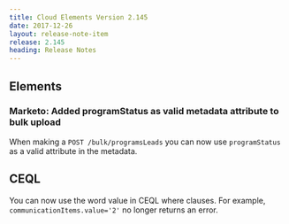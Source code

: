 ```yaml
---
title: Cloud Elements Version 2.145
date: 2017-12-26
layout: release-note-item
release: 2.145
heading: Release Notes
---
```


## Elements

### Marketo: Added programStatus as valid metadata attribute to bulk upload

When making a `POST /bulk/programsLeads` you can now use `programStatus` as a valid attribute in the metadata.

## CEQL

You can now use the word value in CEQL where clauses. For example, `communicationItems.value='2'` no longer returns an error.
